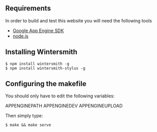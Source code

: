 Requirements
------------
In order to build and test this website you will need the following tools

   * [Google App Engine SDK](http://code.google.com/appengine/downloads.html)
   * [node.js](http://nodejs.org/)


Installing Wintersmith
----------------------

    $ npm install wintersmith -g
    $ npm install wintersmith-stylus -g

Configuring the makefile
----------------------------
You should only have to edit the following variables:

   APPENGINEPATH
   APPENGINEDEV 
   APPENGINEUPLOAD


Then simply type:

    $ make && make serve





